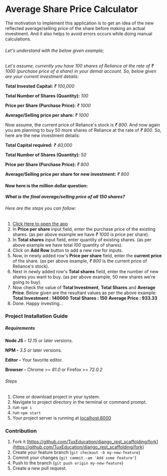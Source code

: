# Average Share Price Calculator

The motivation to implement this application is to get an idea of the new reflected average/selling price of the share before making an actual investment. And it also helps to avoid errors occurs while doing manual calculations.



###### Let's understand with the below given example;

*Let's assume, currently you have 100 shares of Reliance at the rate of ₹ 1000 (purchase price of a share) in your demat account. So, below given are your current investment details:*

**Total Invested Capital:** *₹ 100,000*

**Total Number of Shares (Quantity):** *100*

**Price per Share (Purchase Price):** *₹ 1000*

**Average/Selling price per share:** *₹ 1000*

Now assume, the current price of Reliance's stock is *₹ 800*. And now again you are planning to buy 50 more shares of Reliance at the rate of *₹ 800*. So, here are the new investment details:

**Total Capital required:** *₹ 40,000*

**Total Number of Shares (Quantity):** *50*

**Price per Share (Purchase Price):** *₹ 800*

**Average/Selling price per share for new investment:** *₹ 800*



#### Now here is the million dollar question:

***What is the final average/selling price of all 150 shares?***

###### Here are the steps you can follow:

1. [Click Here to open the app](https://vishalnagda1.github.io/average-share-price-calculator/)
2. In **Price per share** input field, enter the purchase price of the existing shares. (as per above example we have *₹ 1000*  is price per share).
3. In **Total shares** input field, enter quantity of existing shares. (as per above example we have total *100*  quantity of shares).
4. Click on **Add Row** button to add a new row for inputs.
5. Now, in newly added row's **Price per share** field, enter the **current price** of the share. (as per above example, *₹ 800* is the current price of Reliance's stock).
6. Next in newly added row's **Total shares** field, enter the number of new shares you want to buy. (as per above example, 50 new shares we're going to buy).
7. Now check the value of **Total Investment**, **Total Shares** and **Average Price**. Below given are the resultant values as per the above example:
   **Total Investment : 140000**
   **Total Shares : 150**
   **Average Price : 933.33**
8. Done. Happy investing...



### Project Installation Guide

##### Requirements

**Node JS -** *12.15* or later versions.

**NPM -** *3.5* or later versions.

**Editor -** Your favorite editor.

**Browser -** Chrome >= *81.0* or Firefox >= *72.0.2*

###### Steps

1. Clone or download project in your system.
2. Navigate to project directory in the terminal or command prompt.
3. run `npm i`
4. run `npm start`
5. Your project server is running at [localhost:8000]()



### Contribution

1. Fork it [https://github.com/TuxEducation/django_rest_scaffolding/fork](https://github.com/TuxEducation/django_rest_scaffolding/fork)
2. Create your feature branch (`git checkout -b my-new-feature`)
3. Commit your changes (`git commit -am 'Add some feature'`)
4. Push to the branch (`git push origin my-new-feature`)
5. Create a new pull request.
